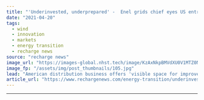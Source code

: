 ```yaml
---
title: "'Underinvested, underprepared' -  Enel grids chief eyes US entry as Texas exposes gap with Europe"
date: "2021-04-20"
tags: 
  - wind
  - innovation
  - markets
  - energy transition
  - recharge news
source: "recharge news"
image_url: "https://images-global.nhst.tech/image/KzAxNkpBMVdXU0V1MTZ0NnR4bk9UYXRwZG9VdVVOK3p0RzREcGROWlBPQT0=/nhst/binary/8b9830cb8916e51cbb1bb6f0167bd54f"
image_fp: "/assets/img/post_thumbnails/105.jpg"
lead: "American distribution business offers 'visible space for improvement', says Italy-based giant's Antonio Cammisecra"
article_url: "https://www.rechargenews.com/energy-transition/underinvested-underprepared-enel-grids-chief-eyes-us-entry-as-texas-exposes-gap-with-europe/2-1-998597"
---
```


---
